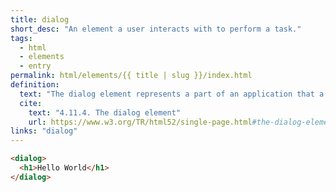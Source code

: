 ```yaml
---
title: dialog
short_desc: "An element a user interacts with to perform a task."
tags:
  - html
  - elements
  - entry
permalink: html/elements/{{ title | slug }}/index.html
definition:
  text: "The dialog element represents a part of an application that a user interacts with to perform a task, for example a dialog box, inspector, or window."
  cite:
    text: "4.11.4. The dialog element"
    url: https://www.w3.org/TR/html52/single-page.html#the-dialog-element
links: "dialog"
---
```


```html
<dialog>
  <h1>Hello World</h1>
</dialog>
```
